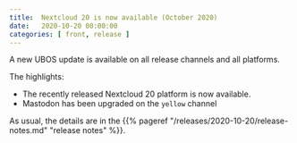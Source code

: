 ```yaml
---
title:  Nextcloud 20 is now available (October 2020)
date:   2020-10-20 00:00:00
categories: [ front, release ]
---
```


A new UBOS update is available on all release channels and all platforms.

The highlights:

* The recently released Nextcloud 20 platform is now available.
* Mastodon has been upgraded on the `yellow` channel

As usual, the details are in the
{{% pageref "/releases/2020-10-20/release-notes.md" "release notes" %}}.
